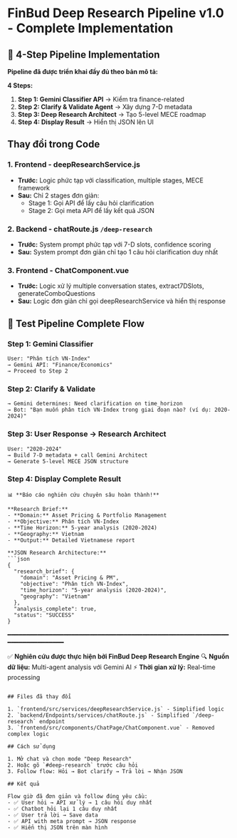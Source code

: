 # FinBud Deep Research Pipeline v1.0 - Complete Implementation

## 🧠 **4-Step Pipeline Implementation**

**Pipeline đã được triển khai đầy đủ theo bản mô tả:**

**4 Steps:**
1. **Step 1: Gemini Classifier API** → Kiểm tra finance-related
2. **Step 2: Clarify & Validate Agent** → Xây dựng 7-D metadata 
3. **Step 3: Deep Research Architect** → Tạo 5-level MECE roadmap
4. **Step 4: Display Result** → Hiển thị JSON lên UI

## Thay đổi trong Code

### 1. Frontend - deepResearchService.js
- **Trước:** Logic phức tạp với classification, multiple stages, MECE framework
- **Sau:** Chỉ 2 stages đơn giản:
  - Stage 1: Gọi API để lấy câu hỏi clarification
  - Stage 2: Gọi meta API để lấy kết quả JSON

### 2. Backend - chatRoute.js `/deep-research`
- **Trước:** System prompt phức tạp với 7-D slots, confidence scoring
- **Sau:** System prompt đơn giản chỉ tạo 1 câu hỏi clarification duy nhất

### 3. Frontend - ChatComponent.vue
- **Trước:** Logic xử lý multiple conversation states, extract7DSlots, generateComboQuestions
- **Sau:** Logic đơn giản chỉ gọi deepResearchService và hiển thị response

## 🧪 **Test Pipeline Complete Flow**

### **Step 1: Gemini Classifier**
```
User: "Phân tích VN-Index"
→ Gemini API: "Finance/Economics" 
→ Proceed to Step 2
```

### **Step 2: Clarify & Validate**
```
→ Gemini determines: Need clarification on time_horizon
→ Bot: "Bạn muốn phân tích VN-Index trong giai đoạn nào? (ví dụ: 2020-2024)"
```

### **Step 3: User Response → Research Architect**
```
User: "2020-2024"
→ Build 7-D metadata + call Gemini Architect
→ Generate 5-level MECE JSON structure
```

### **Step 4: Display Complete Result**
```
📊 **Báo cáo nghiên cứu chuyên sâu hoàn thành!**

**Research Brief:**
- **Domain:** Asset Pricing & Portfolio Management
- **Objective:** Phân tích VN-Index
- **Time Horizon:** 5-year analysis (2020-2024)
- **Geography:** Vietnam
- **Output:** Detailed Vietnamese report

**JSON Research Architecture:**
```json
{
  "research_brief": {
    "domain": "Asset Pricing & PM",
    "objective": "Phân tích VN-Index",
    "time_horizon": "5-year analysis (2020-2024)",
    "geography": "Vietnam"
  },
  "analysis_complete": true,
  "status": "SUCCESS"
}
```

━━━━━━━━━━━━━━━━━━━━━━━━━━━━━━━━━━━━━━━━━━━━━━━━━━━━━━━━━━━━━━━━━━━━━━━━━━

✅ **Nghiên cứu được thực hiện bởi FinBud Deep Research Engine**
🔍 **Nguồn dữ liệu:** Multi-agent analysis với Gemini AI
⚡ **Thời gian xử lý:** Real-time processing
```

## Files đã thay đổi

1. `frontend/src/services/deepResearchService.js` - Simplified logic
2. `backend/Endpoints/services/chatRoute.js` - Simplified `/deep-research` endpoint
3. `frontend/src/components/ChatPage/ChatComponent.vue` - Removed complex logic

## Cách sử dụng

1. Mở chat và chọn mode "Deep Research" 
2. Hoặc gõ `#deep-research` trước câu hỏi
3. Follow flow: Hỏi → Bot clarify → Trả lời → Nhận JSON

## Kết quả

Flow giờ đã đơn giản và follow đúng yêu cầu:
- ✅ User hỏi → API xử lý → 1 câu hỏi duy nhất
- ✅ Chatbot hỏi lại 1 câu duy nhất  
- ✅ User trả lời → Save data
- ✅ API with meta prompt → JSON response
- ✅ Hiển thị JSON trên màn hình 